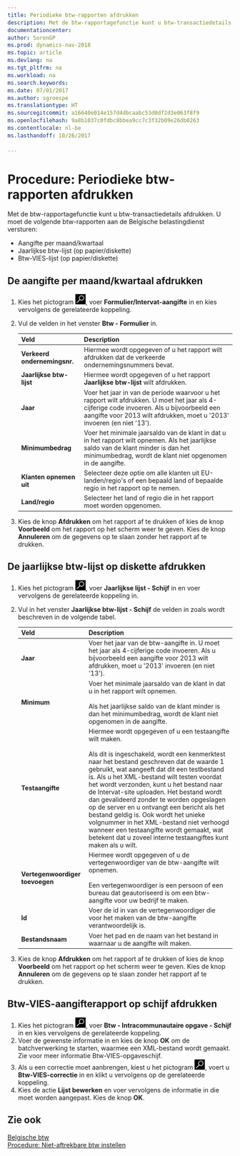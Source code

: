 ```yaml
---
title: Periodieke btw-rapporten afdrukken
description: Met de btw-rapportagefunctie kunt u btw-transactiedetails afdrukken. U moet de volgende btw-rapporten aan de Belgische belastingdienst versturen.
documentationcenter: 
author: SorenGP
ms.prod: dynamics-nav-2018
ms.topic: article
ms.devlang: na
ms.tgt_pltfrm: na
ms.workload: na
ms.search.keywords: 
ms.date: 07/01/2017
ms.author: sgroespe
ms.translationtype: HT
ms.sourcegitcommit: a16640e014e157d4dbcaabc53d0df2d3e063f8f9
ms.openlocfilehash: 9a8b1037c0fdbc8bbea9cc7c3f32b09e26db0263
ms.contentlocale: nl-be
ms.lasthandoff: 10/26/2017

---
```

# <a name="how-to-print-periodic-vat-reports"></a>Procedure: Periodieke btw-rapporten afdrukken
Met de btw-rapportagefunctie kunt u btw-transactiedetails afdrukken. U moet de volgende btw-rapporten aan de Belgische belastingdienst versturen:  

- Aangifte per maand/kwartaal  
- Jaarlijkse btw-lijst (op papier/diskette)  
- Btw-VIES-lijst (op papier/diskette)  

## <a name="to-print-the-monthlyquarterly-declaration"></a>De aangifte per maand/kwartaal afdrukken  

1.  Kies het pictogram ![Zoeken naar pagina of rapport](../../media/ui-search/search_small.png "Pictogram Zoeken naar pagina of rapport"), voer **Formulier/Intervat-aangifte** in en kies vervolgens de gerelateerde koppeling.  
2.  Vul de velden in het venster **Btw - Formulier** in.  

    |Veld|Description|  
    |------------------------------------|---------------------------------------|  
    |**Verkeerd ondernemingsnr.**|Hiermee wordt opgegeven of u het rapport wilt afdrukken dat de verkeerde ondernemingsnummers bevat.|  
    |**Jaarlijkse btw-lijst**|Hiermee wordt opgegeven of u het rapport **Jaarlijkse btw-lijst** wilt afdrukken.|  
    |**Jaar**|Voer het jaar in van de periode waarvoor u het rapport wilt afdrukken. U moet het jaar als 4-cijferige code invoeren. Als u bijvoorbeeld een aangifte voor 2013 wilt afdrukken, moet u '2013' invoeren (en niet '13').|  
    |**Minimumbedrag**|Voer het minimale jaarsaldo van de klant in dat u in het rapport wilt opnemen. Als het jaarlijkse saldo van de klant minder is dan het minimumbedrag, wordt de klant niet opgenomen in de aangifte.|  
    |**Klanten opnemen uit**|Selecteer deze optie om alle klanten uit EU-landen/regio's of een bepaald land of bepaalde regio in het rapport op te nemen.|  
    |**Land/regio**|Selecteer het land of regio die in het rapport moet worden opgenomen.|  

3.  Kies de knop **Afdrukken** om het rapport af te drukken of kies de knop **Voorbeeld** om het rapport op het scherm weer te geven. Kies de knop **Annuleren** om de gegevens op te slaan zonder het rapport af te drukken.  

## <a name="to-print-the-vat-annual-listing-on-disk"></a>De jaarlijkse btw-lijst op diskette afdrukken  

1.  Kies het pictogram ![Zoeken naar pagina of rapport](../../media/ui-search/search_small.png "Pictogram Zeken naar pagina of rapport"), voer **Jaarlijkse lijst - Schijf** in en voer vervolgens de gerelateerde koppeling in.  
2.  Vul in het venster **Jaarlijkse btw-lijst - Schijf** de velden in zoals wordt beschreven in de volgende tabel.  

    |Veld|Description|  
    |---------------------------------|---------------------------------------|  
    |**Jaar**|Voer het jaar van de btw-aangifte in. U moet het jaar als 4-cijferige code invoeren. Als u bijvoorbeeld een aangifte voor 2013 wilt afdrukken, moet u '2013' invoeren (en niet '13').|  
    |**Minimum**|Voer het minimale jaarsaldo van de klant in dat u in het rapport wilt opnemen.<br /><br /> Als het jaarlijkse saldo van de klant minder is dan het minimumbedrag, wordt de klant niet opgenomen in de aangifte.|  
    |**Testaangifte**|Hiermee wordt opgegeven of u een testaangifte wilt maken.<br /><br /> Als dit is ingeschakeld, wordt een kenmerktest naar het bestand geschreven dat de waarde 1 gebruikt, wat aangeeft dat dit een testbestand is. Als u het XML-bestand wilt testen voordat het wordt verzonden, kunt u het bestand naar de Intervat-site uploaden. Het bestand wordt dan gevalideerd zonder te worden opgeslagen op de server en u ontvangt een bericht als het bestand geldig is. Ook wordt het unieke volgnummer in het XML-bestand niet verhoogd wanneer een testaangifte wordt gemaakt, wat betekent dat u zoveel interne testaangiftes kunt maken als u wilt.|  
    |**Vertegenwoordiger toevoegen**|Hiermee wordt opgegeven of u de vertegenwoordiger van de btw-aangifte wilt opnemen.<br /><br /> Een vertegenwoordiger is een persoon of een bureau dat geautoriseerd is om een btw-aangifte voor uw bedrijf te maken.|  
    |**Id**|Voer de id in van de vertegenwoordiger die voor het maken van de btw-aangifte verantwoordelijk is.|  
    |**Bestandsnaam**|Voer het pad en de naam van het bestand in waarnaar u de aangifte wilt maken.|  

3.  Kies de knop **Afdrukken** om het rapport af te drukken of kies de knop **Voorbeeld** om het rapport op het scherm weer te geven. Kies de knop **Annuleren** om de gegevens op te slaan zonder het rapport af te drukken.  

## <a name="to-print-the-vat-vies-declaration-report-to-disk"></a>Btw-VIES-aangifterapport op schijf afdrukken  

1.  Kies het pictogram ![Zoeken naar pagina of rapport](../../media/ui-search/search_small.png "Pictogram Zoeken naar pagina of rapport"), voer **Btw - Intracommunautaire opgave - Schijf** in en kies vervolgens de gerelateerde koppeling.  
2.  Voer de gewenste informatie in en kies de knop **OK** om de batchverwerking te starten, waarmee een XML-bestand wordt gemaakt. Zie voor meer informatie Btw-VIES-opgaveschijf.  
3.  Als u een correctie moet aanbrengen, kiest u het pictogram ![Zoeken naar pagina of rapport](../../media/ui-search/search_small.png "pictogram Zoeken naar pagina of rapport"), voert u **Btw-VIES-correctie** in en klikt u vervolgens op de gerelateerde koppeling.  
4.  Kies de actie **Lijst bewerken** en voer vervolgens de informatie in die moet worden aangepast. Kies de knop **OK**.  

## <a name="see-also"></a>Zie ook  
 [Belgische btw](belgian-vat.md)   
 [Procedure: Niet-aftrekbare btw instellen](how-to-set-up-non-deductible-vat.md)

